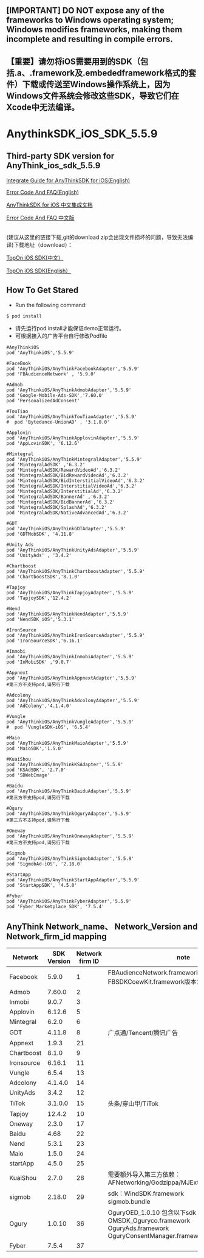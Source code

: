 ## [IMPORTANT] DO NOT expose any of the frameworks to Windows operating system; Windows modifies frameworks, making them incomplete and resulting in compile errors.
## 【重要】请勿将iOS需要用到的SDK（包括.a、.framework及.embededframework格式的套件）下载或传送至Windows操作系统上，因为Windows文件系统会修改这些SDK，导致它们在Xcode中无法编译。
# AnythinkSDK_iOS_SDK_5.5.9
## Third-party SDK version for AnyThink_ios_sdk_5.5.9

<a href="https://docs.toponad.com/#/en-us/ios/ios_doc/ios_access_doc" target = "_blank"> Integrate Guide for AnyThinkSDK for iOS(English) </a> 

<a href="https://docs.toponad.com/#/en-us/ios/ios_doc/ios_errorcode" target = "_blank"> Error Code And FAQ(English) </a> 

<a href="https://docs.toponad.com/#/zh-cn/ios/ios_doc/ios_access_doc" target = "_blank"> AnyThinkSDK for iOS 中文集成文档 </a> 

<a href="https://docs.toponad.com/#/zh-cn/ios/ios_doc/ios_errorcode" target = "_blank"> Error Code And FAQ 中文版 </a> 

<br>
(建议从这里的链接下载,git的download zip会出现文件损坏的问题，导致无法编译)下载地址（download）：<br>

<a href="https://docs.toponad.com/#/zh-cn/ios/download/package" target="_blank">TopOn iOS SDK(中文）</a>

<a href="https://docs.toponad.com/#/en-us/ios/download/package" target="_blank">TopOn iOS SDK(English）</a>

## How To Get Stared
+ Run the following command:<br>
```
$ pod install
```
+ 请先运行pod install才能保证demo正常运行。
+ 可根据接入的广告平台自行修改Podfile

```
#AnyThinkiOS
pod 'AnyThinkiOS','5.5.9'

#FaceBook
pod 'AnyThinkiOS/AnyThinkFacebookAdapter','5.5.9'
pod 'FBAudienceNetwork' , '5.9.0'

#Admob
pod 'AnyThinkiOS/AnyThinkAdmobAdapter','5.5.9'
pod 'Google-Mobile-Ads-SDK','7.60.0'
pod 'PersonalizedAdConsent'

#TouTiao
pod 'AnyThinkiOS/AnyThinkTouTiaoAdapter','5.5.9'
#  pod 'Bytedance-UnionAD' , '3.1.0.0'

#Applovin
pod 'AnyThinkiOS/AnyThinkApplovinAdapter','5.5.9'
pod 'AppLovinSDK', '6.12.6'

#Mintegral
pod 'AnyThinkiOS/AnyThinkMintegralAdapter','5.5.9'
pod 'MintegralAdSDK' ,'6.3.2'
pod 'MintegralAdSDK/RewardVideoAd','6.3.2'
pod 'MintegralAdSDK/BidRewardVideoAd','6.3.2'
pod 'MintegralAdSDK/BidInterstitialVideoAd','6.3.2'
pod 'MintegralAdSDK/InterstitialVideoAd','6.3.2'
pod 'MintegralAdSDK/InterstitialAd','6.3.2'
pod 'MintegralAdSDK/BannerAd' ,'6.3.2'
pod 'MintegralAdSDK/BidBannerAd','6.3.2'
pod 'MintegralAdSDK/SplashAd','6.3.2'
pod 'MintegralAdSDK/NativeAdvancedAd','6.3.2'

#GDT
pod 'AnyThinkiOS/AnyThinkGDTAdapter','5.5.9'
pod 'GDTMobSDK', '4.11.8'

#Unity Ads
pod 'AnyThinkiOS/AnyThinkUnityAdsAdapter','5.5.9'
pod 'UnityAds' , '3.4.2'

#Chartboost
pod 'AnyThinkiOS/AnyThinkChartboostAdapter','5.5.9'
pod 'ChartboostSDK','8.1.0'

#Tapjoy
pod 'AnyThinkiOS/AnyThinkTapjoyAdapter','5.5.9'
pod 'TapjoySDK','12.4.2'

#Nend
pod 'AnyThinkiOS/AnyThinkNendAdapter','5.5.9'
pod 'NendSDK_iOS','5.3.1'

#IronSource
pod 'AnyThinkiOS/AnyThinkIronSourceAdapter','5.5.9'
pod 'IronSourceSDK','6.16.1'

#Inmobi
pod 'AnyThinkiOS/AnyThinkInmobiAdapter','5.5.9'
pod 'InMobiSDK' ,'9.0.7'

#Appnext
pod 'AnyThinkiOS/AnyThinkAppnextAdapter','5.5.9'
#第三方不支持pod,请另行下载

#Adcolony
pod 'AnyThinkiOS/AnyThinkAdcolonyAdapter','5.5.9'
pod 'AdColony','4.1.4.0'

#Vungle
pod 'AnyThinkiOS/AnyThinkVungleAdapter','5.5.9'
#  pod 'VungleSDK-iOS', '6.5.4'

#Maio
pod 'AnyThinkiOS/AnyThinkMaioAdapter','5.5.9'
pod 'MaioSDK','1.5.0'

#KuaiShou
pod 'AnyThinkiOS/AnyThinkKSAdapter','5.5.9'
pod 'KSAdSDK', '2.7.0'
pod 'SDWebImage'

#Baidu
pod 'AnyThinkiOS/AnyThinkBaiduAdapter','5.5.9'
#第三方不支持pod,请另行下载

#Ogury
pod 'AnyThinkiOS/AnyThinkOguryAdapter','5.5.9'
#第三方不支持pod,请另行下载

#Oneway
pod 'AnyThinkiOS/AnyThinkOnewayAdapter','5.5.9'
#第三方不支持pod,请另行下载

#Sigmob
pod 'AnyThinkiOS/AnyThinkSigmobAdapter','5.5.9'
pod 'SigmobAd-iOS', '2.18.0'

#StartApp
pod 'AnyThinkiOS/AnyThinkStartAppAdapter','5.5.9'
pod 'StartAppSDK', '4.5.0'

#Fyber
pod 'AnyThinkiOS/AnyThinkFyberAdapter','5.5.9'
pod 'Fyber_Marketplace_SDK', '7.5.4'

```

## AnyThink Network_name、 Network_Version and Network_firm_id mapping

| Network | SDK Version | Network firm ID| note |
|---|---|---|---|
| Facebook | 5.9.0 |1|FBAudienceNetwork.framework版本为5.9.0<br>FBSDKCoewKit.framework版本为6.0.0|
| Admob | 7.60.0 |2||
| Inmobi | 9.0.7 |3||
| Applovin | 6.12.6 |5||
| Mintegral | 6.2.0 |6||
| GDT | 4.11.8 |8|广点通/Tencent/腾讯广告|
| Appnext | 1.9.3 |21||
| Chartboost | 8.1.0 |9||
| Ironsource | 6.16.1 |11||
| Vungle | 6.5.4 |13||
| Adcolony | 4.1.4.0 |14||
| UnityAds | 3.4.2 |12||
| TiTok | 3.1.0.0 |15|头条/穿山甲/TiTok|
| Tapjoy | 12.4.2 |10||
| Oneway | 2.3.0 |17||
| Baidu | 4.68 |22||
| Nend | 5.3.1 |23||
| Maio | 1.5.0 |24||
| startApp | 4.5.0 |25||
| KuaiShou | 2.7.0 |28|需要额外导入第三方依赖：<br> AFNetworking/Godzippa/MJExtension/SDWebImage|
| sigmob | 2.18.0 |29|sdk：WindSDK.framework <br>sigmob.bundle|
| Ogury | 1.0.10 |36|OguryOED_1.0.10 包含以下sdk<br>OMSDK_Oguryco.framework<br>OguryAds.framework<br>OguryConsentManager.framework|
| Fyber | 7.5.4 |37||
